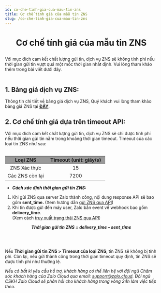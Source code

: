 ```yaml
---
id: co-che-tinh-gia-cua-mau-tin-zns
title: Cơ chế tính giá của mẫu tin ZNS
slug: /co-che-tinh-gia-cua-mau-tin-zns
---
```


# <p align="center">Cơ chế tính giá của mẫu tin ZNS</p>


Với mục đích cam kết chất lượng gửi tin, dịch vụ ZNS sẽ không tính phí nếu thời gian gửi tin vượt quá một mốc thời gian nhất định. Vui lòng tham khảo thêm trong bài viết dưới đây.   
 

## 1. Bảng giá dịch vụ ZNS:


Thông tin chi tiết về bảng giá dịch vụ ZNS, Quý khách vui lòng tham khảo bảng giá ZNS tại [**ĐÂY**](https://zalo.cloud/zns/pricing ).


## 2. Cơ chế tính giá dựa trên timeout API:


Với mục đích cam kết chất lượng gửi tin, dịch vụ ZNS sẽ chỉ được tính phí nếu thời gian gửi tin nằm trong khoảng thời gian timeout. Timeout của các loại tin ZNS như sau:

<div class="table" align="center">
    <table>
<table class="ck-table-resized"><colgroup><col style="width:41.06%;"><col style="width:58.94%;"></colgroup><tbody><tr><td style="background-color:hsl(0, 0%, 60%);text-align:center;"><strong>Loại ZNS</strong></td><td style="background-color:hsl(0, 0%, 60%);text-align:center;"><strong>Timeout (unit: giây/s)</strong></td></tr><tr><td style="text-align:center;">ZNS Xác thực</td><td style="text-align:center;">15</td></tr><tr><td style="text-align:center;">Các ZNS còn lại</td><td style="text-align:center;">7200</td></tr></tbody></table>
</div>

*   _**Cách xác định thời gian gửi tin ZNS:**_

1.  Khi gửi ZNS qua server Zalo thành công, nội dung response API sẽ bao gồm **sent\_time.** (Xem hướng dẫn [gửi ZNS qua API](https://developers.zalo.me/docs/zalo-notification-service/gui-tin-zns/gui-zns))
2.  Khi tin được gửi đến máy user, Zalo bắn event về webhook bao gồm **delivery\_time**.   
    (Xem cách [truy xuất trạng thái ZNS qua API](https://developers.zalo.me/docs/zalo-notification-service/truy-xuat-thong-tin/lay-thong-tin-trang-thai-zns))

_**<p align="center">Thời gian gửi tin ZNS \= delivery\_time – sent_time</p>**_   
 

Nếu **Thời gian gửi tin ZNS >** **Timeout của loại ZNS**, tin ZNS sẽ không bị tính phí. Còn lại, nếu gửi thành công trong thời gian timeout quy định, tin ZNS sẽ được tính phí như thường lệ.


_Nếu có bất kì yêu cầu hỗ trợ, khách hàng có thể liên hệ với đội ngũ Chăm sóc khách hàng của Zalo Cloud qua email:_ [_support@zalo.cloud_](mailto:support@zalo.cloud)_. Đội ngũ CSKH Zalo Cloud sẽ phản hồi cho khách hàng trong vòng 24h làm việc tiếp theo._
